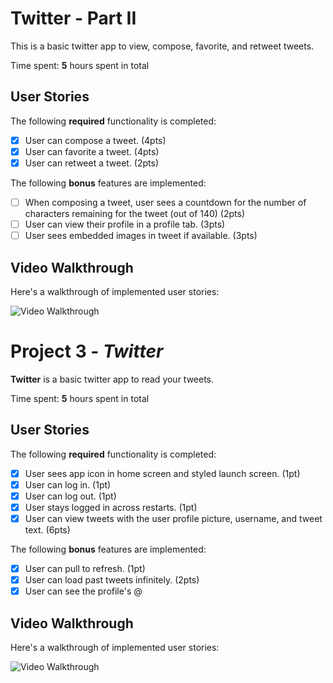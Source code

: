 # Twitter - Part II

This is a basic twitter app to view, compose, favorite, and retweet tweets.

Time spent: **5** hours spent in total

## User Stories

The following **required** functionality is completed:

- [x] User can compose a tweet. (4pts)
- [x] User can favorite a tweet. (4pts)
- [x] User can retweet a tweet. (2pts)

The following **bonus** features are implemented:

- [ ] When composing a tweet, user sees a countdown for the number of characters remaining for the tweet (out of 140) (2pts)
- [ ] User can view their profile in a profile tab. (3pts)
- [ ] User sees embedded images in tweet if available. (3pts)

## Video Walkthrough

Here's a walkthrough of implemented user stories:

<img src='http://g.recordit.co/MdodhOn1FX.gif' title='Video Walkthrough' width='' alt='Video Walkthrough' />

# Project 3 - *Twitter*

**Twitter** is a basic twitter app to read your tweets.

Time spent: **5** hours spent in total

## User Stories

The following **required** functionality is completed:

- [x] User sees app icon in home screen and styled launch screen. (1pt)
- [x] User can log in. (1pt)
- [x] User can log out. (1pt)
- [x] User stays logged in across restarts. (1pt)
- [x] User can view tweets with the user profile picture, username, and tweet text. (6pts)

The following **bonus** features are implemented:

- [x] User can pull to refresh. (1pt)
- [x] User can load past tweets infinitely. (2pts)
- [x] User can see the profile's @

## Video Walkthrough

Here's a walkthrough of implemented user stories:

<img src='http://g.recordit.co/84Wc9ZTGWc.gif' title='Video Walkthrough' width='' alt='Video Walkthrough' />

